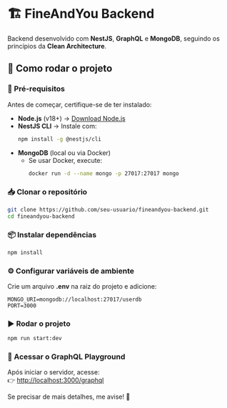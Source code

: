 # 🏗️ FineAndYou Backend  

Backend desenvolvido com **NestJS**, **GraphQL** e **MongoDB**, seguindo os princípios da **Clean Architecture**.  

## 🚀 Como rodar o projeto  

### 📌 Pré-requisitos  
Antes de começar, certifique-se de ter instalado:  
- **Node.js** (v18+) → [Download Node.js](https://nodejs.org/)  
- **NestJS CLI** → Instale com:  
  ```sh
  npm install -g @nestjs/cli
  ```  
- **MongoDB** (local ou via Docker)  
  - Se usar Docker, execute:  
    ```sh
    docker run -d --name mongo -p 27017:27017 mongo
    ```  

### 📥 Clonar o repositório  
```sh
git clone https://github.com/seu-usuario/fineandyou-backend.git
cd fineandyou-backend
```  

### 📦 Instalar dependências  
```sh
npm install
```  

### ⚙️ Configurar variáveis de ambiente  
Crie um arquivo **.env** na raiz do projeto e adicione:  
```env
MONGO_URI=mongodb://localhost:27017/userdb
PORT=3000
```  

### ▶️ Rodar o projeto  
```sh
npm run start:dev
```  

### 📌 Acessar o GraphQL Playground  
Após iniciar o servidor, acesse:  
👉 [http://localhost:3000/graphql](http://localhost:3000/graphql)  

Se precisar de mais detalhes, me avise! 🚀